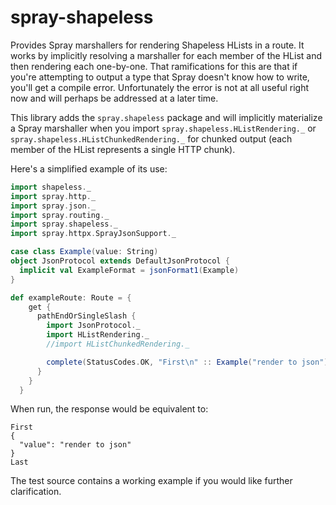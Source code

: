 spray-shapeless
=============

Provides Spray marshallers for rendering Shapeless HLists in a route. It works by implicitly resolving a marshaller for each member of the HList and then rendering each one-by-one. That ramifications for this are that if you're attempting to output a type that Spray doesn't know how to write, you'll get a compile error. Unfortunately the error is not at all useful right now and will perhaps be addressed at a later time.

This library adds the `spray.shapeless` package and will implicitly materialize a Spray marshaller when you import `spray.shapeless.HListRendering._` or `spray.shapeless.HListChunkedRendering._` for chunked output (each member of the HList represents a single HTTP chunk).

Here's a simplified example of its use:

```scala
import shapeless._
import spray.http._
import spray.json._
import spray.routing._
import spray.shapeless._
import spray.httpx.SprayJsonSupport._

case class Example(value: String)
object JsonProtocol extends DefaultJsonProtocol {
  implicit val ExampleFormat = jsonFormat1(Example)
}

def exampleRoute: Route = {
    get {
      pathEndOrSingleSlash {
        import JsonProtocol._
        import HListRendering._
        //import HListChunkedRendering._

        complete(StatusCodes.OK, "First\n" :: Example("render to json") :: "\nLast" :: HNil)
      }
    }
  }
```

When run, the response would be equivalent to:

```
First
{
  "value": "render to json"
}
Last
```
 
The test source contains a working example if you would like further clarification.
